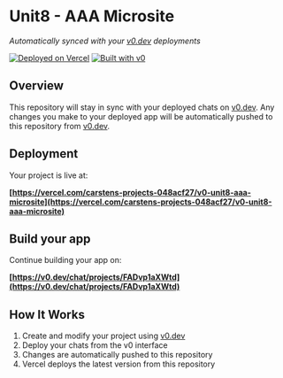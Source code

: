# Unit8 - AAA Microsite

*Automatically synced with your [v0.dev](https://v0.dev) deployments*

[![Deployed on Vercel](https://img.shields.io/badge/Deployed%20on-Vercel-black?style=for-the-badge&logo=vercel)](https://vercel.com/carstens-projects-048acf27/v0-unit8-aaa-microsite)
[![Built with v0](https://img.shields.io/badge/Built%20with-v0.dev-black?style=for-the-badge)](https://v0.dev/chat/projects/FADvp1aXWtd)

## Overview

This repository will stay in sync with your deployed chats on [v0.dev](https://v0.dev).
Any changes you make to your deployed app will be automatically pushed to this repository from [v0.dev](https://v0.dev).

## Deployment

Your project is live at:

**[https://vercel.com/carstens-projects-048acf27/v0-unit8-aaa-microsite](https://vercel.com/carstens-projects-048acf27/v0-unit8-aaa-microsite)**

## Build your app

Continue building your app on:

**[https://v0.dev/chat/projects/FADvp1aXWtd](https://v0.dev/chat/projects/FADvp1aXWtd)**

## How It Works

1. Create and modify your project using [v0.dev](https://v0.dev)
2. Deploy your chats from the v0 interface
3. Changes are automatically pushed to this repository
4. Vercel deploys the latest version from this repository